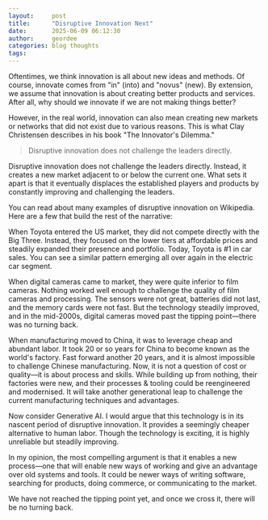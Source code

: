 ```yaml
---
layout:     post
title:      "Disruptive Innovation Next"
date:       2025-06-09 06:12:30
author:     geordee
categories: blog thoughts
tags:
---
```

Oftentimes, we think innovation is all about new ideas and methods. Of course, innovate comes from "in" (into) and "novus" (new). By extension, we assume that innovation is about creating better products and services. After all, why should we innovate if we are not making things better?

However, in the real world, innovation can also mean creating new markets or networks that did not exist due to various reasons. This is what Clay Christensen describes in his book "The Innovator's Dilemma."

> Disruptive innovation does not challenge the leaders directly.

Disruptive innovation does not challenge the leaders directly. Instead, it creates a new market adjacent to or below the current one. What sets it apart is that it eventually displaces the established players and products by constantly improving and challenging the leaders.

You can read about many examples of disruptive innovation on Wikipedia. Here are a few that build the rest of the narrative:

When Toyota entered the US market, they did not compete directly with the Big Three. Instead, they focused on the lower tiers at affordable prices and steadily expanded their presence and portfolio. Today, Toyota is #1 in car sales. You can see a similar pattern emerging all over again in the electric car segment.

When digital cameras came to market, they were quite inferior to film cameras. Nothing worked well enough to challenge the quality of film cameras and processing. The sensors were not great, batteries did not last, and the memory cards were not fast. But the technology steadily improved, and in the mid-2000s, digital cameras moved past the tipping point—there was no turning back.

When manufacturing moved to China, it was to leverage cheap and abundant labor. It took 20 or so years for China to become known as the world's factory. Fast forward another 20 years, and it is almost impossible to challenge Chinese manufacturing. Now, it is not a question of cost or quality—it is about process and skills. While building up from nothing, their factories were new, and their processes & tooling could be reengineered and modernised. It will take another generational leap to challenge the current manufacturing techniques and advantages.

Now consider Generative AI. I would argue that this technology is in its nascent period of disruptive innovation. It provides a seemingly cheaper alternative to human labor. Though the technology is exciting, it is highly unreliable but steadily improving.

In my opinion, the most compelling argument is that it enables a new process—one that will enable new ways of working and give an advantage over old systems and tools. It could be newer ways of writing software, searching for products, doing commerce, or communicating to the market.

We have not reached the tipping point yet, and once we cross it, there will be no turning back.
